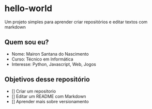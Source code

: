 # hello-world
Um projeto simples para aprender criar repositórios e editar textos com markdown

## Quem sou eu?
- Nome: Mairon Santana do Nascimento
- Curso: Técnico em Informática
- Interesse: Python, Javascript, Web, Jogos

## Objetivos desse repositório
- [] Criar um repositorio
- [] Editar um README com Markdown
- [] Aprender mais sobre versionamento

